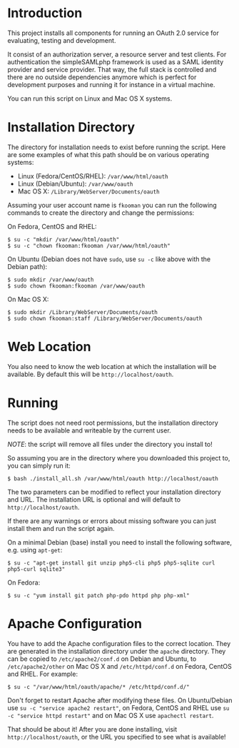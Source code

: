 # Introduction
This project installs all components for running an OAuth 2.0 service for
evaluating, testing and development.

It consist of an authorization server, a resource server and test clients. For
authentication the simpleSAMLphp framework is used as a SAML identity provider
and service provider. That way, the full stack is controlled and there are 
no outside dependencies anymore which is perfect for development purposes and
running it for instance in a virtual machine.

You can run this script on Linux and Mac OS X systems.

# Installation Directory
The directory for installation needs to exist before running the script. Here 
are some examples of what this path should be on various operating systems:

* Linux (Fedora/CentOS/RHEL): `/var/www/html/oauth`
* Linux (Debian/Ubuntu): `/var/www/oauth`
* Mac OS X: `/Library/WebServer/Documents/oauth`

Assuming your user account name is `fkooman` you can
run the following commands to create the directory and change the permissions:

On Fedora, CentOS and RHEL:

    $ su -c "mkdir /var/www/html/oauth"
    $ su -c "chown fkooman:fkooman /var/www/html/oauth"

On Ubuntu (Debian does not have `sudo`, use `su -c` like above with the Debian
path):

    $ sudo mkdir /var/www/oauth
    $ sudo chown fkooman:fkooman /var/www/oauth

On Mac OS X:

    $ sudo mkdir /Library/WebServer/Documents/oauth
    $ sudo chown fkooman:staff /Library/WebServer/Documents/oauth

# Web Location
You also need to know the web location at which the installation will be 
available. By default this will be `http://localhost/oauth`.

# Running
The script does not need root permissions, but the installation directory
needs to be available and writeable by the current user.

*NOTE*: the script will remove all files under the directory you install 
to!

So assuming you are in the directory where you downloaded this project to, you
can simply run it:

    $ bash ./install_all.sh /var/www/html/oauth http://localhost/oauth

The two parameters can be modified to reflect your installation directory
and URL. The installation URL is optional and will default to 
`http://localhost/oauth`.

If there are any warnings or errors about missing software you can just install
them and run the script again.

On a minimal Debian (base) install you need to install the following software, 
e.g. using `apt-get`:

    $ su -c "apt-get install git unzip php5-cli php5 php5-sqlite curl php5-curl sqlite3"

On Fedora:

    $ su -c "yum install git patch php-pdo httpd php php-xml"

# Apache Configuration
You have to add the Apache configuration files to the correct location. 
They are generated in the installation directory under the `apache` directory.
They can be copied to `/etc/apache2/conf.d` on Debian and Ubuntu, to 
`/etc/apache2/other` on Mac OS X and `/etc/httpd/conf.d` on Fedora, CentOS and 
RHEL. For example:

    $ su -c "/var/www/html/oauth/apache/* /etc/httpd/conf.d/"

Don't forget to restart Apache after modifying these files. On Ubuntu/Debian
use `su -c "service apache2 restart"`, on Fedora, CentOS and RHEL use 
`su -c "service httpd restart"` and on Mac OS X use `apachectl restart`. 

That should be about it! After you are done installing, visit 
`http://localhost/oauth`, or the URL you specified to see what is available!
